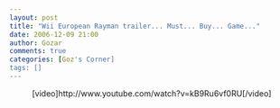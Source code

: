 ```yaml
---
layout: post
title: "Wii European Rayman trailer... Must... Buy... Game..."
date: 2006-12-09 21:00
author: Gozar
comments: true
categories: [Goz's Corner]
tags: []
---
```

<center>[video]http://www.youtube.com/watch?v=kB9Ru6vf0RU[/video]</center>
